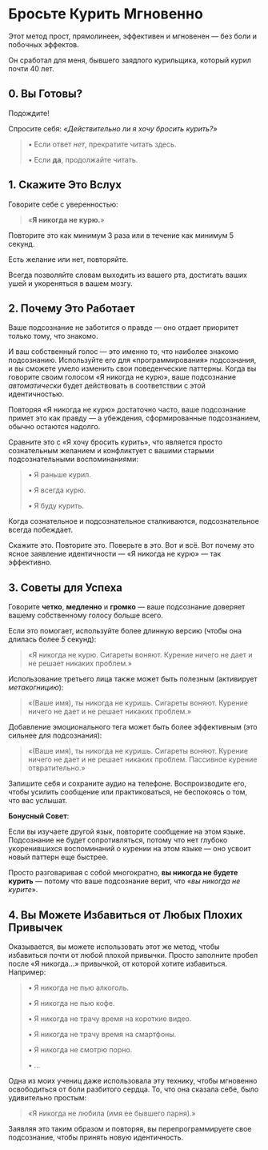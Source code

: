 # Бросьте Курить Мгновенно

Этот метод прост, прямолинеен, эффективен и мгновенен — без боли и побочных эффектов.

Он сработал для меня, бывшего заядлого курильщика, который курил почти 40 лет.

## 0. Вы Готовы?

Подождите!

Спросите себя: *«Действительно ли я хочу бросить курить?»*

> • Если ответ *нет*, прекратите читать здесь.
>
> • Если **да**, продолжайте читать.

## 1. Скажите Это Вслух

Говорите себе с уверенностью:

> «**Я никогда не курю.**»

Повторите это как минимум 3 раза или в течение как минимум 5 секунд.

Есть желание или нет, повторяйте.

Всегда позволяйте словам выходить из вашего рта, достигать ваших ушей и укореняться в вашем мозгу.

## 2. Почему Это Работает

Ваше подсознание не заботится о правде — оно отдает приоритет только тому, что знакомо.

И ваш собственный голос — это именно то, что наиболее знакомо подсознанию. Используйте его для «программирования» подсознания, и вы сможете умело изменить свои поведенческие паттерны. Когда вы говорите своим голосом «Я никогда не курю», ваше подсознание *автоматически* будет действовать в соответствии с этой идентичностью.

Повторяя «Я никогда не курю» достаточно часто, ваше подсознание примет это как правду — а убеждения, сформированные подсознанием, обычно остаются надолго.

Сравните это с «Я хочу бросить курить», что является просто сознательным желанием и конфликтует с вашими старыми подсознательными воспоминаниями:

> • Я раньше курил.
>
> • Я всегда курю.
>
> • Я буду курить.

Когда сознательное и подсознательное сталкиваются, подсознательное всегда побеждает.

Скажите это. Повторите это. Поверьте в это. Вот и всё. Вот почему это ясное заявление идентичности — «Я никогда не курю» — так эффективно.

## 3. Советы для Успеха

Говорите **четко**, **медленно** и **громко** — ваше подсознание доверяет вашему собственному голосу больше всего.

Если это помогает, используйте более длинную версию (чтобы она длилась более *5* секунд):

> «Я никогда не курю. Сигареты воняют. Курение ничего не дает и не решает никаких проблем.»

Использование третьего лица также может быть полезным (активирует *метакогницию*):

> «(Ваше имя), ты никогда не куришь. Сигареты воняют. Курение ничего не дает и не решает никаких проблем.»

Добавление эмоционального тега может быть более эффективным (это сильнее для подсознания):

> «(Ваше имя), ты никогда не куришь. Сигареты воняют. Курение ничего не дает и не решает никаких проблем. Пассивное курение отвратительно.»

Запишите себя и сохраните аудио на телефоне. Воспроизводите его, чтобы усилить сообщение или практиковаться, не беспокоясь о том, что вас услышат.

**Бонусный Совет**:

Если вы изучаете другой язык, повторите сообщение на этом языке. Подсознание не будет сопротивляться, потому что нет глубоко укоренившихся воспоминаний о курении на этом языке — оно усвоит новый паттерн еще быстрее.

Просто разговаривая с собой многократно, **вы никогда не будете курить** — потому что ваше подсознание верит, что «*вы никогда не курите*».

## 4. Вы Можете Избавиться от Любых Плохих Привычек

Оказывается, вы можете использовать этот же метод, чтобы избавиться почти от любой плохой привычки. Просто заполните пробел после «Я никогда…» привычкой, от которой хотите избавиться. Например:

> • Я никогда не пью алкоголь.
>
> • Я никогда не пью кофе.
>
> • Я никогда не трачу время на короткие видео.
>
> • Я никогда не трачу время на смартфоны.
>
> • Я никогда не смотрю порно.
>
> • …

Одна из моих учениц даже использовала эту технику, чтобы мгновенно освободиться от боли разбитого сердца. То, что она сказала себе, было удивительно простым:

> «Я никогда не любила (имя ее бывшего парня).»

Заявляя это таким образом и повторяя, вы перепрограммируете свое подсознание, чтобы принять новую идентичность.

